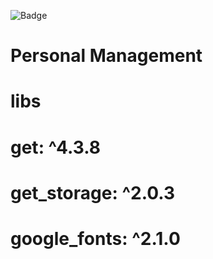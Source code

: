 ![Badge](https://dev-azure.com/GrupoA-Edtech/_git/core_apps_flutter_tools/badge/+aEducação-FlutterTools-%231E90FF?style=for-the-badge&logo=ghost)

# Personal Management

# libs

# get: ^4.3.8
# get_storage: ^2.0.3
# google_fonts: ^2.1.0
